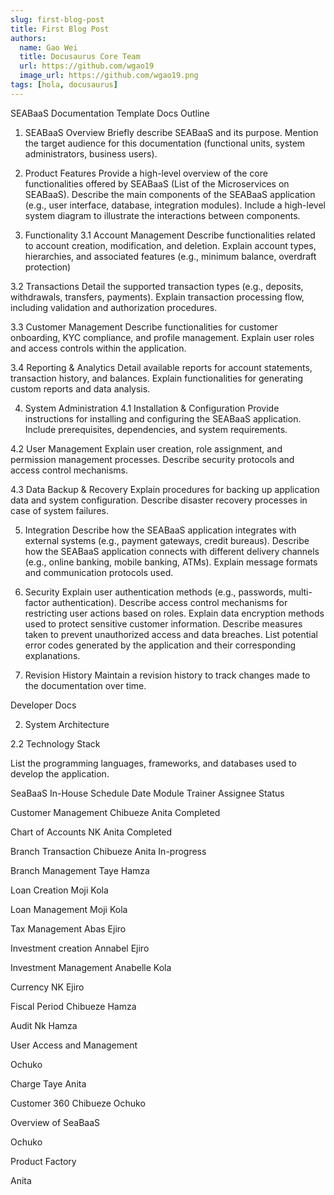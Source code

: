 ```yaml
---
slug: first-blog-post
title: First Blog Post
authors:
  name: Gao Wei
  title: Docusaurus Core Team
  url: https://github.com/wgao19
  image_url: https://github.com/wgao19.png
tags: [hola, docusaurus]
---
```



SEABaaS Documentation Template 
Docs Outline 
1. SEABaaS Overview 
Briefly describe SEABaaS and its purpose. 
Mention the target audience for this documentation (functional units, system administrators, business users). 

2. Product Features 
Provide a high-level overview of the core functionalities offered by SEABaaS (List of the Microservices on SEABaaS).
Describe the main components of the SEABaaS application (e.g., user interface, database, integration modules). 
Include a high-level system diagram to illustrate the interactions between components. 

3. Functionality 
3.1 Account Management 
Describe functionalities related to account creation, modification, and deletion. 
Explain account types, hierarchies, and associated features (e.g., minimum balance, overdraft protection)

3.2 Transactions 
Detail the supported transaction types (e.g., deposits, withdrawals, transfers, payments). 
Explain transaction processing flow, including validation and authorization procedures. 

3.3 Customer Management 
Describe functionalities for customer onboarding, KYC compliance, and profile management. 
Explain user roles and access controls within the application. 


3.4 Reporting & Analytics 
Detail available reports for account statements, transaction history, and balances. 
Explain functionalities for generating custom reports and data analysis. 

4. System Administration 
4.1 Installation & Configuration 
Provide instructions for installing and configuring the SEABaaS application. 
Include prerequisites, dependencies, and system requirements. 

4.2 User Management 
Explain user creation, role assignment, and permission management processes. 
Describe security protocols and access control mechanisms. 

4.3 Data Backup & Recovery 
Explain procedures for backing up application data and system configuration. 
Describe disaster recovery processes in case of system failures. 

5. Integration 
Describe how the SEABaaS application integrates with external systems (e.g., payment gateways, credit bureaus). 
Describe how the SEABaaS application connects with different delivery channels (e.g., online banking, mobile banking, ATMs). 
Explain message formats and communication protocols used. 

6. Security 
Explain user authentication methods (e.g., passwords, multi-factor authentication). 
Describe access control mechanisms for restricting user actions based on roles. 
Explain data encryption methods used to protect sensitive customer information. 
Describe measures taken to prevent unauthorized access and data breaches. 
List potential error codes generated by the application and their corresponding explanations. 

8. Revision History 
Maintain a revision history to track changes made to the documentation over time. 


Developer Docs 

2. System Architecture 


2.2 Technology Stack 

List the programming languages, frameworks, and databases used to develop the application. 

 



SeaBaaS In-House Schedule
Date
Module
Trainer
Assignee
Status


Customer Management
Chibueze
Anita 
Completed


Chart of Accounts 
NK
Anita 
Completed


Branch Transaction
Chibueze
Anita 
In-progress


Branch Management
Taye
Hamza 




Loan Creation
Moji
Kola




Loan Management
Moji
Kola




Tax Management
Abas
Ejiro




Investment creation 
Annabel
Ejiro




Investment Management 
Anabelle
Kola




Currency
NK
Ejiro




Fiscal Period
Chibueze
Hamza




Audit
Nk
Hamza




User Access and Management


Ochuko




Charge 
Taye
Anita




Customer 360
Chibueze
Ochuko




Overview of SeaBaaS


Ochuko




Product Factory


Anita

























